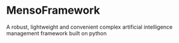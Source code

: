 # MensoFramework
A robust, lightweight and convenient complex artificial intelligence management framework built on python
